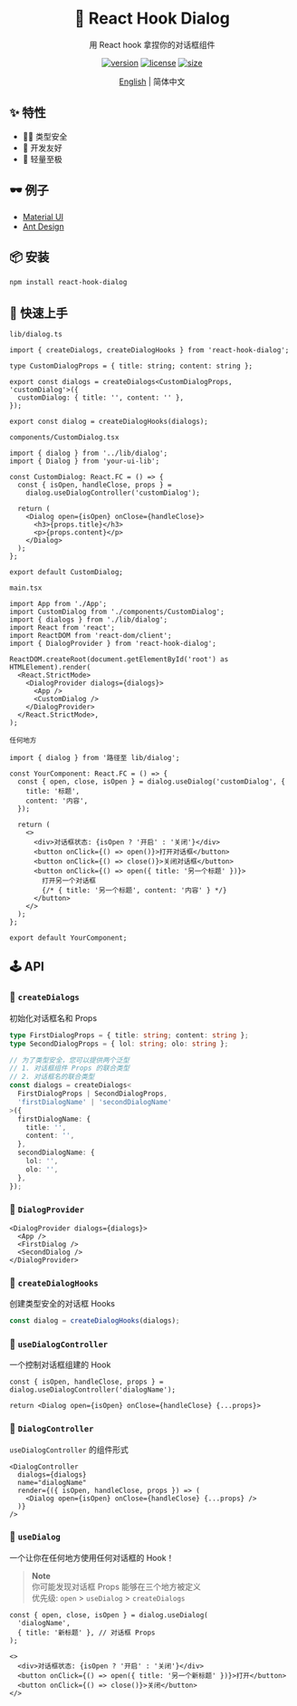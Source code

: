 <div align="center">

# 💬 React Hook Dialog

用 React hook 拿捏你的对话框组件

[![version](https://img.shields.io/npm/v/react-hook-dialog?style=for-the-badge)](https://www.npmjs.com/package/react-hook-dialog)
[![license](https://img.shields.io/npm/l/react-hook-dialog?style=for-the-badge)](https://github.com/jsun969/react-hook-dialog/blob/main/LICENSE)
[![size](https://img.shields.io/bundlephobia/minzip/react-hook-dialog?style=for-the-badge)](https://bundlephobia.com/result?p=react-hook-dialog)

[English](./README.md) | 简体中文

</div>

## ✨ 特性

- 🧙‍♂️ 类型安全
- 🐎 开发友好
- 🍃 轻量至极

## 🕶 例子

- [Material UI](https://codesandbox.io/s/rhd-mui-example-etwz20)
- [Ant Design](https://codesandbox.io/s/rhd-antd-example-qhj7zy)

## 📦 安装

```bash
npm install react-hook-dialog
```

## 🎯 快速上手

`lib/dialog.ts`

```tsx
import { createDialogs, createDialogHooks } from 'react-hook-dialog';

type CustomDialogProps = { title: string; content: string };

export const dialogs = createDialogs<CustomDialogProps, 'customDialog'>({
  customDialog: { title: '', content: '' },
});

export const dialog = createDialogHooks(dialogs);
```

`components/CustomDialog.tsx`

```tsx
import { dialog } from '../lib/dialog';
import { Dialog } from 'your-ui-lib';

const CustomDialog: React.FC = () => {
  const { isOpen, handleClose, props } =
    dialog.useDialogController('customDialog');

  return (
    <Dialog open={isOpen} onClose={handleClose}>
      <h3>{props.title}</h3>
      <p>{props.content}</p>
    </Dialog>
  );
};

export default CustomDialog;
```

`main.tsx`

```tsx
import App from './App';
import CustomDialog from './components/CustomDialog';
import { dialogs } from './lib/dialog';
import React from 'react';
import ReactDOM from 'react-dom/client';
import { DialogProvider } from 'react-hook-dialog';

ReactDOM.createRoot(document.getElementById('root') as HTMLElement).render(
  <React.StrictMode>
    <DialogProvider dialogs={dialogs}>
      <App />
      <CustomDialog />
    </DialogProvider>
  </React.StrictMode>,
);
```

`任何地方`

```tsx
import { dialog } from '路径至 lib/dialog';

const YourComponent: React.FC = () => {
  const { open, close, isOpen } = dialog.useDialog('customDialog', {
    title: '标题',
    content: '内容',
  });

  return (
    <>
      <div>对话框状态: {isOpen ? '开启' : '关闭'}</div>
      <button onClick={() => open()}>打开对话框</button>
      <button onClick={() => close()}>关闭对话框</button>
      <button onClick={() => open({ title: '另一个标题' })}>
        打开另一个对话框
        {/* { title: '另一个标题', content: '内容' } */}
      </button>
    </>
  );
};

export default YourComponent;
```

## 🕹 API

### 🔗 `createDialogs`

初始化对话框名和 Props

```ts
type FirstDialogProps = { title: string; content: string };
type SecondDialogProps = { lol: string; olo: string };

// 为了类型安全，您可以提供两个泛型
// 1. 对话框组件 Props 的联合类型
// 2. 对话框名的联合类型
const dialogs = createDialogs<
  FirstDialogProps | SecondDialogProps,
  'firstDialogName' | 'secondDialogName'
>({
  firstDialogName: {
    title: '',
    content: '',
  },
  secondDialogName: {
    lol: '',
    olo: '',
  },
});
```

### 🔗 `DialogProvider`

```tsx
<DialogProvider dialogs={dialogs}>
  <App />
  <FirstDialog />
  <SecondDialog />
</DialogProvider>
```

### 🔗 `createDialogHooks`

创建类型安全的对话框 Hooks

```ts
const dialog = createDialogHooks(dialogs);
```

### 🔗 `useDialogController`

一个控制对话框组建的 Hook

```tsx
const { isOpen, handleClose, props } = dialog.useDialogController('dialogName');

return <Dialog open={isOpen} onClose={handleClose} {...props}>
```

### 🔗 `DialogController`

`useDialogController` 的组件形式

```tsx
<DialogController
  dialogs={dialogs}
  name="dialogName"
  render={({ isOpen, handleClose, props }) => (
    <Dialog open={isOpen} onClose={handleClose} {...props} />
  )}
/>
```

### 🔗 `useDialog`

一个让你在任何地方使用任何对话框的 Hook！

> **Note**  
> 你可能发现对话框 Props 能够在三个地方被定义  
> 优先级: `open` > `useDialog` > `createDialogs`

```tsx
const { open, close, isOpen } = dialog.useDialog(
  'dialogName',
  { title: '新标题' }, // 对话框 Props
);
```

```tsx
<>
  <div>对话框状态: {isOpen ? '开启' : '关闭'}</div>
  <button onClick={() => open({ title: '另一个新标题' })}>打开</button>
  <button onClick={() => close()}>关闭</button>
</>
```
